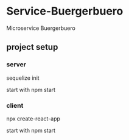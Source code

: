 # Service-Buergerbuero

Microservice Buergerbuero


## project setup

### server

sequelize init

start with npm start

### client

npx create-react-app  

start with npm start
